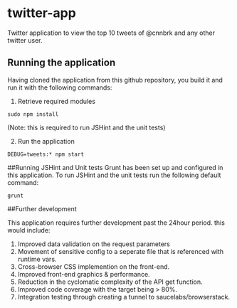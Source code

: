 # twitter-app
Twitter application to view the top 10 tweets of @cnnbrk and any other twitter user.

## Running the application
Having cloned the application from this github repository, you build it and
run it with the following commands:

1) Retrieve required modules
```
sudo npm install
```
(Note: this is required to run JSHint and the unit tests)

2) Run the application
```
DEBUG=tweets:* npm start
```

##Running JSHint and Unit tests
Grunt has been set up and configured in this application. To run JSHint and the unit tests
run the following default command:
```
grunt
```

##Further development

This application requires further development past the 24hour period. this would include:
1) Improved data validation on the request parameters
2) Movement of sensitive config to a seperate file that is referenced with runtime vars.
3) Cross-browser CSS implemention on the front-end.
4) Improved front-end graphics & performance.
5) Reduction in the cyclomatic complexity of the API get function.
6) Improved code coverage with the target being > 80%.
7) Integration testing through creating a tunnel to saucelabs/browserstack.